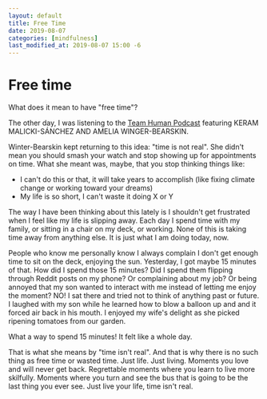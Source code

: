 ```yaml
---
layout: default
title: Free Time
date: 2019-08-07
categories: [mindfulness]
last_modified_at: 2019-08-07 15:00 -6
---
```


# Free time

What does it mean to have "free time"?

The other day, I was listening to the [Team Human Podcast](https://teamhuman.fm/episodes/ep-134-team-human-live-vrto-with-keram-malicki-sanchez-and-amelia-winger-bearskin/) featuring KERAM MALICKI-SÁNCHEZ AND AMELIA WINGER-BEARSKIN. 

Winter-Bearskin kept returning to this idea: "time is not real". She didn't mean you should smash your watch and stop showing up for appointments on time. What she meant was, maybe, that you stop thinking things like:

- I can't do this or that, it will take years to accomplish (like fixing climate change or working toward your dreams)
- My life is so short, I can't waste it doing X or Y

The way I have been thinking about this lately is I shouldn't get frustrated when I feel like my life is slipping away. Each day I spend time with my family, or sitting in a chair on my deck, or working. None of this is taking time away from anything else. It is just what I am doing today, now. 

People who know me personally know I always complain I don't get enough time to sit on the deck, enjoying the sun. Yesterday, I got maybe 15 minutes of that. How did I spend those 15 minutes? Did I spend them flipping through Reddit posts on my phone? Or complaining about my job? Or being annoyed that my son wanted to interact with me instead of letting me enjoy the moment? NO! I sat there and tried not to think of anything past or future. I laughed with my son while he learned how to blow a balloon up and and it forced air back in his mouth. I enjoyed my wife's delight as she picked ripening tomatoes from our garden. 

What a way to spend 15 minutes! It felt like a whole day. 

That is what she means by "time isn't real". And that is why there is no such thing as free time or wasted time. Just life. Just living. Moments you love and will never get back. Regrettable moments where you learn to live more skilfully. Moments where you turn and see the bus that is going to be the last thing you ever see. Just live your life, time isn't real. 

